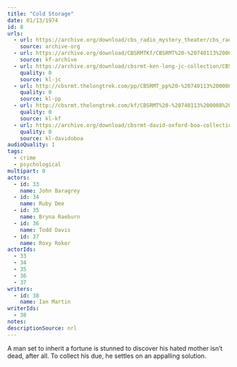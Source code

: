 ```yaml
---
title: "Cold Storage"
date: 01/13/1974
id: 8
urls: 
  - url: https://archive.org/download/cbs_radio_mystery_theater/cbs_radio_mystery_theater-0001-0050.zip/cbs_radio_mystery_theater-0001-0050%2Fcbsrmt_0008_cold_storage.mp3
    source: archive-org
  - url: https://archive.org/download/CBSRMTKf/CBSRMT%20-%20740113%200008%20Cold%20Storage_kf.mp3
    source: kf-archive
  - url: https://archive.org/download/cbsrmt-ken-long-jc-collection/CBSRMT - 740113 0008 Cold Storage vbr fb2_jc.mp3
    quality: 0
    source: kl-jc
  - url: http://cbsrmt.thelongtrek.com/pp/CBSRMT_pp%20-%20740113%200008%20Cold%20Storage.mp3
    quality: 0
    source: kl-pp
  - url: http://cbsrmt.thelongtrek.com/kf/CBSRMT%20-%20740113%200008%20Cold%20Storage_kf.mp3
    quality: 0
    source: kl-kf
  - url: https://archive.org/download/cbsrmt-david-oxford-boa-collection/CBSRMT-740113-0008-Cold-Storage-(64-44)_kf-{BoA}.mp3
    quality: 0
    source: kl-davidoboa
audioQuality: 1
tags: 
  - crime
  - psychological
multipart: 0
actors:  
  - id: 33
    name: John Baragrey  
  - id: 34
    name: Ruby Dee  
  - id: 35
    name: Bryna Raeburn  
  - id: 36
    name: Todd Davis  
  - id: 37
    name: Roxy Roker
actorIds:  
  - 33  
  - 34  
  - 35  
  - 36  
  - 37
writers:  
  - id: 38
    name: Ian Martin
writerIds:  
  - 38
notes: 
descriptionSource: nrl
---
```

A man set to inherit a fortune is stunned to discover his hated mother isn’t dead, after all. To collect his due, he settles on an appalling solution.